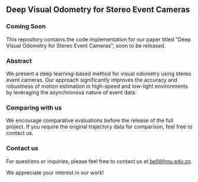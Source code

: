 ## Deep Visual Odometry for Stereo Event Cameras
### Coming Soon

This repository contains the code implementation for our paper titled "Deep Visual Odometry for Stereo Event Cameras", soon to be released.

### Abstract

We present a deep learning-based method for visual odometry using stereo event cameras. Our approach significantly improves the accuracy and robustness of motion estimation in high-speed and low-light environments by leveraging the asynchronous nature of event data.

### Comparing with us

We encourage comparative evaluations before the release of the full project. If you require the original trajectory data for comparison, feel free to contact us.

### Contact us

For questions or inquiries, please feel free to contact us at bell@hnu.edu.cn.

We appreciate your interest in our work!
